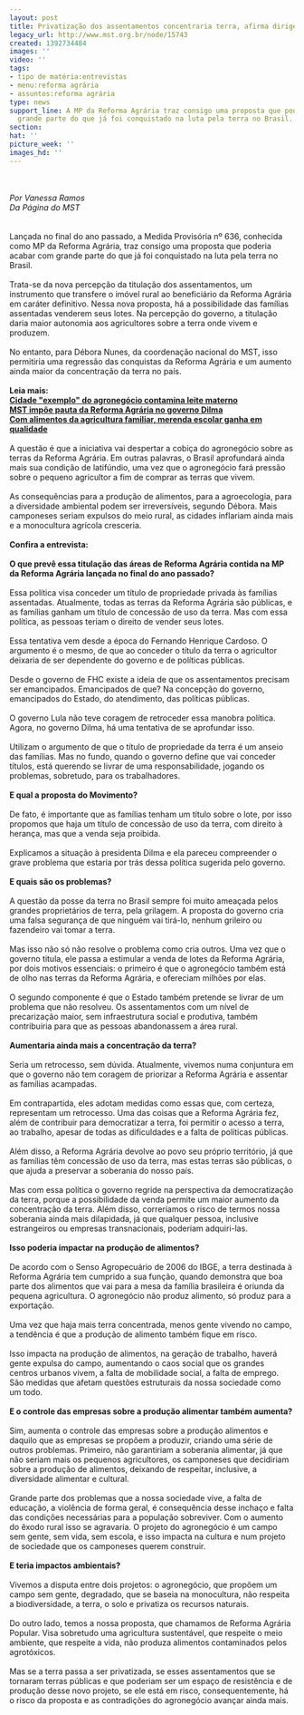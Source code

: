 ```yaml
---
layout: post
title: Privatização dos assentamentos concentraria terra, afirma dirigente
legacy_url: http://www.mst.org.br/node/15743
created: 1392734484
images: ''
video: ''
tags:
- tipo de matéria:entrevistas
- menu:reforma agrária
- assuntos:reforma agrária
type: news
support_line: A MP da Reforma Agrária traz consigo uma proposta que poderia acabar  com
  grande parte do que já foi conquistado na luta pela terra no Brasil.
section: 
hat: ''
picture_week: ''
images_hd: ''
---
```

<p><br><em><br>Por Vanessa Ramos<br>Da Página do MST<br></em><br><br>Lançada no final do ano passado, a Medida Provisória nº 636, conhecida como MP da Reforma Agrária, traz consigo uma proposta que poderia acabar com grande parte do que já foi conquistado na luta pela terra no Brasil.<br><br>Trata-se da nova percepção da titulação dos assentamentos, um instrumento que transfere o imóvel rural ao beneficiário da Reforma Agrária em caráter definitivo. Nessa nova proposta, há a possibilidade das famílias assentadas venderem seus lotes. Na percepção do governo, a titulação daria maior autonomia aos agricultores sobre a terra onde vivem e produzem.<br><br>No entanto, para Débora Nunes, da coordenação nacional do MST, isso permitiria uma regressão das conquistas da Reforma Agrária e um aumento ainda maior da concentração da terra no país.<br><br><strong>Leia mais:<br><a href="http://www.mst.org.br/node/15738">Cidade "exemplo" do agronegócio contamina leite materno <br></a></strong><a href="http://www.mst.org.br/node/15722"><strong>MST impõe pauta da Reforma Agrária no governo Dilma <br></strong></a><a href="http://www.mst.org.br/node/15742"><strong>Com alimentos da agricultura familiar, merenda escolar ganha em qualidade </strong></a><a href="http://www.mst.org.br/node/15742"><strong><br></strong></a><br>A questão é que a iniciativa vai despertar a cobiça do agronegócio sobre as terras da Reforma Agrária. Em outras palavras, o Brasil aprofundará ainda mais sua condição de latifúndio, uma vez que o agronegócio fará pressão sobre o pequeno agricultor a fim de comprar as terras que vivem.<br><br>As consequências para a produção de alimentos, para a agroecologia, para a diversidade ambiental podem ser irreversíveis, segundo Débora. Mais camponeses seriam expulsos do meio rural, as cidades inflariam ainda mais e a monocultura agrícola cresceria.<br><br><strong>Confira a entrevista:<br></strong><br><strong>O que prevê essa titulação das áreas de Reforma Agrária contida na MP da Reforma Agrária lançada no final do ano passado?</strong><br><br>Essa política visa conceder um título de propriedade privada às famílias assentadas. Atualmente, todas as terras da Reforma Agrária são públicas, e as famílias ganham um título de concessão de uso da terra. Mas com essa política, as pessoas teriam o direito de vender seus lotes.<br><br>Essa tentativa vem desde a época do Fernando Henrique Cardoso. O argumento é o mesmo, de que ao conceder o título da terra o agricultor deixaria de ser dependente do governo e de políticas públicas.<br><br>Desde o governo de FHC existe a ideia de que os assentamentos precisam ser emancipados. Emancipados de que? Na concepção do governo, emancipados do Estado, do atendimento, das políticas públicas. <br><br>O governo Lula não teve coragem de retroceder essa manobra política. Agora, no governo Dilma, há uma tentativa de se aprofundar isso.<br><br>Utilizam o argumento de que o título de propriedade da terra é um anseio das famílias. Mas no fundo, quando o governo define que vai conceder títulos, está querendo se livrar de uma responsabilidade, jogando os problemas, sobretudo, para os trabalhadores.<br><br><strong>E qual a proposta do Movimento?<br></strong><br>De fato, é importante que as famílias tenham um título sobre o lote, por isso propomos que haja um título de concessão de uso da terra, com direito à herança, mas que a venda seja proibida.<br><br>Explicamos a situação à presidenta Dilma e ela pareceu compreender o grave problema que estaria por trás dessa política sugerida pelo governo.<br><br><strong>E quais são os problemas? <br></strong><br>A questão da posse da terra no Brasil sempre foi muito ameaçada pelos grandes proprietários de terra, pela grilagem. A proposta do governo cria uma falsa segurança de que ninguém vai tirá-lo, nenhum grileiro ou fazendeiro vai tomar a terra. <br><br>Mas isso não só não resolve o problema como cria outros. Uma vez que o governo titula, ele passa a estimular a venda de lotes da Reforma Agrária, por dois motivos essenciais: o primeiro é que o agronegócio também está de olho nas terras da Reforma Agrária, e ofereciam milhões por elas.<br><br>O segundo componente é que o Estado também pretende se livrar de um problema que não resolveu. Os assentamentos com um nível de precarização maior, sem infraestrutura social e produtiva, também contribuiria para que as pessoas abandonassem a área rural.<br><br><strong>Aumentaria ainda mais a concentração da terra?<br></strong><br>Seria um retrocesso, sem dúvida. Atualmente, vivemos numa conjuntura em que o governo não tem coragem de priorizar a Reforma Agrária e assentar as famílias acampadas. <br><br>Em contrapartida, eles adotam medidas como essas que, com certeza, representam um retrocesso. Uma das coisas que a Reforma Agrária fez, além de contribuir para democratizar a terra, foi permitir o acesso a terra, ao trabalho, apesar de todas as dificuldades e a falta de políticas públicas. <br><br>Além disso, a Reforma Agrária devolve ao povo seu próprio território, já que as famílias têm concessão de uso da terra, mas estas terras são públicas, o que ajuda a preservar a soberania do nosso país. <br><br>Mas com essa política o governo regride na perspectiva da democratização da terra, porque a possibilidade da venda permite um maior aumento da concentração da terra. Além disso, correríamos o risco de termos nossa soberania ainda mais dilapidada, já que qualquer pessoa, inclusive estrangeiros ou empresas transnacionais, poderiam adquiri-las. <br><strong><br>Isso poderia impactar na produção de alimentos?<br></strong><br>De acordo com o Senso Agropecuário de 2006 do IBGE, a terra destinada à Reforma Agrária tem cumprido a sua função, quando demonstra que boa parte dos alimentos que vai para a mesa da família brasileira é oriunda da pequena agricultura. O agronegócio não produz alimento, só produz para a exportação. <br><br>Uma vez que haja mais terra concentrada, menos gente vivendo no campo, a tendência é que a produção de alimento também fique em risco. <br><br>Isso impacta na produção de alimentos, na geração de trabalho, haverá gente expulsa do campo, aumentando o caos social que os grandes centros urbanos vivem, a falta de mobilidade social, a falta de emprego. São medidas que afetam questões estruturais da nossa sociedade como um todo.<br><br><strong>E o controle das empresas sobre a produção alimentar também aumenta?<br></strong><br>Sim, aumenta o controle das empresas sobre a produção alimentos e daquilo que as empresas se propõem a produzir, criando uma série de outros problemas. Primeiro, não garantiriam a soberania alimentar, já que não seriam mais os pequenos agricultores, os camponeses que decidiriam sobre a produção de alimentos, deixando de respeitar, inclusive, a diversidade alimentar e cultural. <br><br>Grande parte dos problemas que a nossa sociedade vive, a falta de educação, a violência de forma geral, é consequência desse inchaço e falta das condições necessárias para a população sobreviver. Com o aumento do êxodo rural isso se agravaria. O projeto do agronegócio é um campo sem gente, sem vida, sem escola, e isso impacta na cultura e num projeto de sociedade que os camponeses querem construir.<br><br><strong>E teria impactos ambientais?<br></strong><br>Vivemos a disputa entre dois projetos: o agronegócio, que propõem um campo sem gente, degradado, que se baseia na monocultura, não respeita a biodiversidade, a terra, o solo e privatiza os recursos naturais.<br><br>Do outro lado, temos a nossa proposta, que chamamos de Reforma Agrária Popular. Visa sobretudo uma agricultura sustentável, que respeite o meio ambiente, que respeite a vida, não produza alimentos contaminados pelos agrotóxicos. <br><br>Mas se a terra passa a ser privatizada, se esses assentamentos que se tornaram terras públicas e que poderiam ser um espaço de resistência e de produção desse novo projeto, se ele está em risco, consequentemente, há o risco da proposta e as contradições do agronegócio avançar ainda mais. <br><br><br><br><br>&nbsp;</p>
